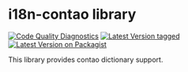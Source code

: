 # i18n-contao library

[![Code Quality Diagnostics](https://github.com/cyberspectrum/i18n-contao/actions/workflows/diagnostics.yml/badge.svg)](https://github.com/cyberspectrum/i18n-contao/actions/workflows/diagnostics.yml)
[![Latest Version tagged](http://img.shields.io/github/tag/cyberspectrum/i18n-contao.svg)](https://github.com/cyberspectrum/i18n-contao/tags)
[![Latest Version on Packagist](http://img.shields.io/packagist/v/cyberspectrum/i18n-contao.svg)](https://packagist.org/packages/cyberspectrum/i18n-contao)

This library provides contao dictionary support.
